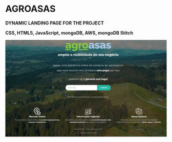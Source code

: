 # **AGROASAS**

**DYNAMIC LANDING PAGE FOR THE PROJECT**

**CSS, HTML5, JavaScript, mongoDB, AWS, mongoDB Stitch**

![screen](/screen.png)
